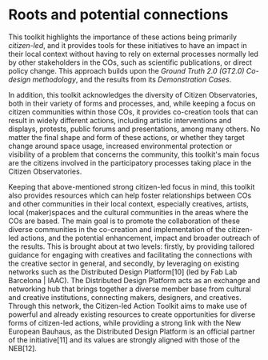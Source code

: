 # Roots and potential connections

This toolkit highlights the importance of these actions being primarily _citizen-led_, and it provides tools for these initiatives to have an impact in their local context without having to rely on external processes normally led by other stakeholders in the COs, such as scientific publications, or direct policy change. This approach builds upon the _Ground Truth 2.0 (GT2.0) Co-design methodology_, and the results from its _Demonstration Cases_.

In addition, this toolkit acknowledges the diversity of Citizen Observatories, both in their variety of forms and processes, and, while keeping a focus on citizen communities within those COs, it provides co-creation tools that can result in widely different actions, including artistic interventions and displays, protests, public forums and presentations, among many others. No matter the final shape and form of these actions, or whether they target change around space usage, increased environmental protection or visibility of a problem that concerns the community, this toolkit's main focus are the citizens involved in the participatory processes taking place in the Citizen Observatories.

Keeping that above-mentioned strong citizen-led focus in mind, this toolkit also provides resources which can help foster relationships between COs and other communities in their local context, especially creatives, artists, local (maker)spaces and the cultural communities in the areas where the COs are based. The main goal is to promote the collaboration of these diverse communities in the co-creation and implementation of the citizen-led actions, and the potential enhancement, impact and broader outreach of the results. This is brought about at two levels: firstly, by providing tailored guidance for engaging with creatives and facilitating the connections with the creative sector in general, and secondly, by leveraging on existing networks such as the Distributed Design Platform\[10] (led by Fab Lab Barcelona | IAAC). The Distributed Design Platform acts as an exchange and networking hub that brings together a diverse member base from cultural and creative institutions, connecting makers, designers, and creatives. Through this network, the Citizen-led Action Toolkit aims to make use of powerful and already existing resources to create opportunities for diverse forms of citizen-led actions, while providing a strong link with the New European Bauhaus, as the Distributed Design Platform is an official partner of the initiative\[11] and its values are strongly aligned with those of the NEB\[12].

